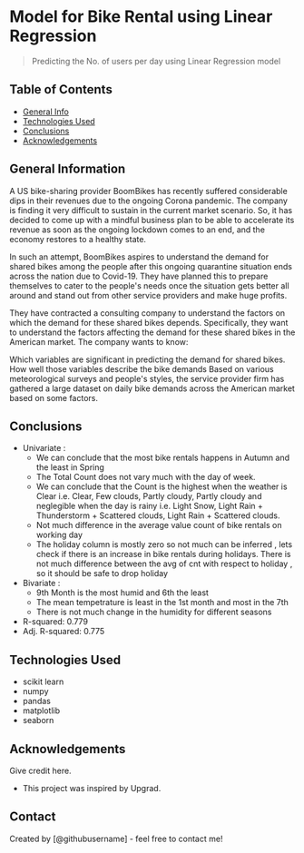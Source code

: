 # Model for Bike Rental using Linear Regression
> Predicting the No. of users per day using Linear Regression model


## Table of Contents
* [General Info](#general-information)
* [Technologies Used](#technologies-used)
* [Conclusions](#conclusions)
* [Acknowledgements](#acknowledgements)

<!-- You can include any other section that is pertinent to your problem -->

## General Information
A US bike-sharing provider BoomBikes has recently suffered considerable dips in their revenues due to the ongoing Corona pandemic. The company is finding it very difficult to sustain in the current market scenario. So, it has decided to come up with a mindful business plan to be able to accelerate its revenue as soon as the ongoing lockdown comes to an end, and the economy restores to a healthy state. 

In such an attempt, BoomBikes aspires to understand the demand for shared bikes among the people after this ongoing quarantine situation ends across the nation due to Covid-19. They have planned this to prepare themselves to cater to the people's needs once the situation gets better all around and stand out from other service providers and make huge profits.


They have contracted a consulting company to understand the factors on which the demand for these shared bikes depends. Specifically, they want to understand the factors affecting the demand for these shared bikes in the American market. The company wants to know:

Which variables are significant in predicting the demand for shared bikes.
How well those variables describe the bike demands
Based on various meteorological surveys and people's styles, the service provider firm has gathered a large dataset on daily bike demands across the American market based on some factors. 

<!-- You don't have to answer all the questions - just the ones relevant to your project. -->

## Conclusions
- Univariate :
  - We can conclude that the most bike rentals happens in Autumn and the least in Spring
  - The Total Count does not vary much with the day of week.
  - We can conclude that the Count is the highest when the weather is Clear i.e. Clear, Few clouds, Partly cloudy, Partly cloudy and neglegible when the day is rainy i.e. Light Snow, Light Rain + Thunderstorm + Scattered clouds, Light Rain + Scattered clouds.
  - Not much difference in the average value count of bike rentals on working day
  - The holiday column is mostly zero so not much can be inferred , lets check if there is an increase in bike rentals during holidays. There is not much difference between the avg of cnt with respect to holiday , so it should be safe to drop holiday 
- Bivariate :
  - 9th Month is the most humid and 6th the least
  - The mean tempetrature is least in the 1st month and most in the 7th
  - There is not much change in the humidity for different seasons
- R-squared:                       0.779
- Adj. R-squared:                  0.775

<!-- You don't have to answer all the questions - just the ones relevant to your project. -->


## Technologies Used
- scikit learn 
- numpy 
- pandas 
- matplotlib
- seaborn

<!-- As the libraries versions keep on changing, it is recommended to mention the version of library used in this project -->

## Acknowledgements
Give credit here.
- This project was inspired by Upgrad.


## Contact
Created by [@githubusername] - feel free to contact me!


<!-- Optional -->
<!-- ## License -->
<!-- This project is open source and available under the [... License](). -->

<!-- You don't have to include all sections - just the one's relevant to your project -->
